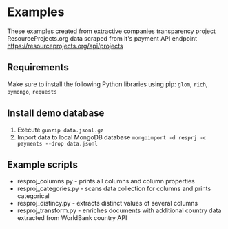 # Examples

These examples created from extractive companies transparency project ResourceProjects.org data scraped from it's payment API endpoint https://resourceprojects.org/api/projects


## Requirements

Make sure to install the following Python libraries using pip: `glom`, `rich`, `pymongo`, `requests`

## Install demo database

1. Execute `gunzip data.jsonl.gz`
2. Import data to local MongoDB database `mongoimport -d resprj -c payments --drop data.jsonl` 

## Example scripts

* resproj_columns.py - prints all columns and column properties
* resproj_categories.py - scans data collection for columns and prints categorical 
* resproj_distincy.py - extracts distinct values of several columns
* resproj_transform.py - enriches documents with additional country data extracted from WorldBank country API
